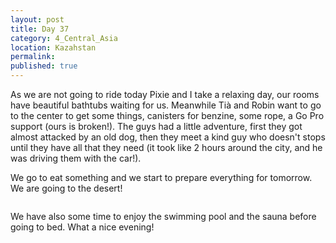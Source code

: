 ```yaml
---
layout: post
title: Day 37
category: 4_Central_Asia
location: Kazahstan
permalink: 
published: true
---
```


As we are not going to ride today Pixie and I take a relaxing day, our rooms have beautiful bathtubs waiting for us. Meanwhile Tià and Robin want to go to the center to get some things, canisters for benzine, some rope, a Go Pro support (ours is broken!). The guys had a little adventure, first they got almost attacked by an old dog, then they meet a kind guy who doesn't stops until they have all that they need (it took like 2 hours around the city, and he was driving them with the car!).

We go to eat something and we start to prepare everything for tomorrow. We are going to the desert!

<p><a
href="https://lh3.googleusercontent.com/7OzyEeRtavcSTgjBYEMtNaVb7GfRJhnedueZBvwHmcKoVKvBHjtCOIoVCLMLaloQvy1lSJhg6stYDSmlAo3XsXzVzqG6G5ZcfAM3Nh344-73x3ZLY_4_AWAcwrK5R4j4dJ1P_7urJcKZs6dkAyMJNnPHj1jz5JMyCjHi9F1kMTb_HiAfOt-YfKCi3N0_CMXzEgAibq0jy3xFsAIXjokk7gQeu9FXWBi6_T0GE_qgsm6_dqM6tv7PAoh6MRu4OVlx0Z6CnTEZOP-ZJ63zyXR4vIPD5NTdn91PkhMcUXQcOYiaSjJhtjINY6pQOAmq1TM7CQFeAUBbJVtro8_DzhVbUfcYt95uksswVjlDnUlcKAcKjq9z9a48ZMiawgbT48iCjKkixhDXtMYTFAUCY01z0laUzVBMsu_lp_1lkkpDC447G6om31TgxRqx3FiyjFoRzuvp9hBC1CQ6gXrN1xdG7XUdaDPl4J3zQB7gOZL85wd6PtKWuoAqYrrSfMcoPztHBwKOenYiEaa4ga15EnNpyKwkBGsjShRfffKlO_oKaR2La4qSJnMa5VkWkSiufz4TwmrmT1Rxz1-STY6acTYsvZvJuvb2oVAksfRtBE6Trx1HIq-cSfdM_jy1HDQwOzXQllu1ng4TxzrvX_WwHSb9VK_7u2QeY9jayQ=w1059-h794-no"><img 
src="https://lh3.googleusercontent.com/7OzyEeRtavcSTgjBYEMtNaVb7GfRJhnedueZBvwHmcKoVKvBHjtCOIoVCLMLaloQvy1lSJhg6stYDSmlAo3XsXzVzqG6G5ZcfAM3Nh344-73x3ZLY_4_AWAcwrK5R4j4dJ1P_7urJcKZs6dkAyMJNnPHj1jz5JMyCjHi9F1kMTb_HiAfOt-YfKCi3N0_CMXzEgAibq0jy3xFsAIXjokk7gQeu9FXWBi6_T0GE_qgsm6_dqM6tv7PAoh6MRu4OVlx0Z6CnTEZOP-ZJ63zyXR4vIPD5NTdn91PkhMcUXQcOYiaSjJhtjINY6pQOAmq1TM7CQFeAUBbJVtro8_DzhVbUfcYt95uksswVjlDnUlcKAcKjq9z9a48ZMiawgbT48iCjKkixhDXtMYTFAUCY01z0laUzVBMsu_lp_1lkkpDC447G6om31TgxRqx3FiyjFoRzuvp9hBC1CQ6gXrN1xdG7XUdaDPl4J3zQB7gOZL85wd6PtKWuoAqYrrSfMcoPztHBwKOenYiEaa4ga15EnNpyKwkBGsjShRfffKlO_oKaR2La4qSJnMa5VkWkSiufz4TwmrmT1Rxz1-STY6acTYsvZvJuvb2oVAksfRtBE6Trx1HIq-cSfdM_jy1HDQwOzXQllu1ng4TxzrvX_WwHSb9VK_7u2QeY9jayQ=w1059-h794-no" class="oversize" alt=""></a></p>

We have also some time to enjoy the swimming pool and the sauna before going to bed. What a nice evening!